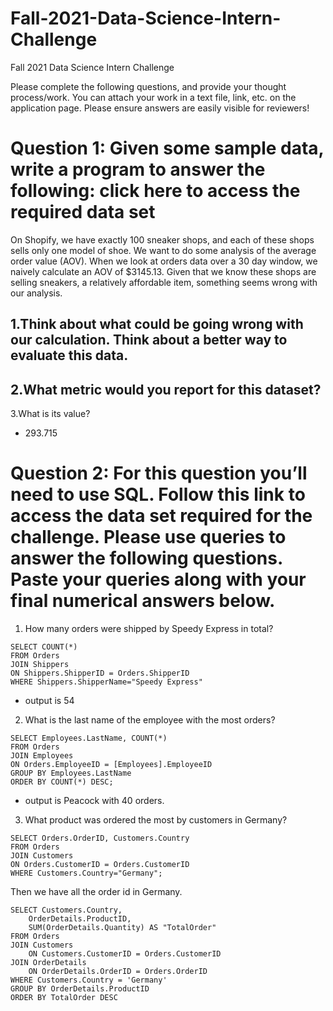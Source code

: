 # Fall-2021-Data-Science-Intern-Challenge
Fall 2021 Data Science Intern Challenge 

Please complete the following questions, and provide your thought process/work. You can attach your work in a text file, link, etc. on the application page. Please ensure answers are easily visible for reviewers!


# Question 1: Given some sample data, write a program to answer the following: click here to access the required data set

On Shopify, we have exactly 100 sneaker shops, and each of these shops sells only one model of shoe. We want to do some analysis of the average order value (AOV). When we look at orders data over a 30 day window, we naively calculate an AOV of $3145.13. Given that we know these shops are selling sneakers, a relatively affordable item, something seems wrong with our analysis. 

1.Think about what could be going wrong with our calculation. Think about a better way to evaluate this data. 
- 
2.What metric would you report for this dataset?
- 
3.What is its value?
- 293.715

# Question 2: For this question you’ll need to use SQL. Follow this link to access the data set required for the challenge. Please use queries to answer the following questions. Paste your queries along with your final numerical answers below.

1. How many orders were shipped by Speedy Express in total?
```
SELECT COUNT(*) 
FROM Orders 
JOIN Shippers 
ON Shippers.ShipperID = Orders.ShipperID 
WHERE Shippers.ShipperName="Speedy Express"
```
- output is 54

2. What is the last name of the employee with the most orders?
```
SELECT Employees.LastName, COUNT(*) 
FROM Orders
JOIN Employees
ON Orders.EmployeeID = [Employees].EmployeeID
GROUP BY Employees.LastName
ORDER BY COUNT(*) DESC;
```
- output is Peacock with 40 orders.

3. What product was ordered the most by customers in Germany?
```
SELECT Orders.OrderID, Customers.Country
FROM Orders
JOIN Customers
ON Orders.CustomerID = Orders.CustomerID
WHERE Customers.Country="Germany";
```
Then we have all the order id in Germany.
```
SELECT Customers.Country,
    OrderDetails.ProductID,
    SUM(OrderDetails.Quantity) AS "TotalOrder"
FROM Orders
JOIN Customers
    ON Customers.CustomerID = Orders.CustomerID
JOIN OrderDetails
    ON OrderDetails.OrderID = Orders.OrderID
WHERE Customers.Country = 'Germany'
GROUP BY OrderDetails.ProductID
ORDER BY TotalOrder DESC
```
